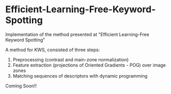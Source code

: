 # Efficient-Learning-Free-Keyword-Spotting
Implementation of the method presented at "Efficient Learning-Free Keyword Spotting"

A method for KWS, consisted of three steps:
1) Preprocessing (contrast and main-zone normalization)
2) Feature extraction (projections of Oriented Gradients - POG) over image zones
3) Matching sequences of descriptors with dynamic programming
 
Coming Soon!!
